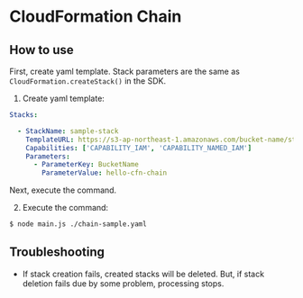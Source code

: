 # CloudFormation Chain

## How to use

First, create yaml template. Stack parameters are the same as `CloudFormation.createStack()` in the SDK.

1. Create yaml template:

```yaml
Stacks:

  - StackName: sample-stack
    TemplateURL: https://s3-ap-northeast-1.amazonaws.com/bucket-name/stack-template.yaml
    Capabilities: ['CAPABILITY_IAM', 'CAPABILITY_NAMED_IAM']
    Parameters:
      - ParameterKey: BucketName
        ParameterValue: hello-cfn-chain
```

Next, execute the command.

2. Execute the command:

```bash
$ node main.js ./chain-sample.yaml
```

## Troubleshooting

- If stack creation fails, created stacks will be deleted. But, if stack deletion fails due by some problem, processing stops.